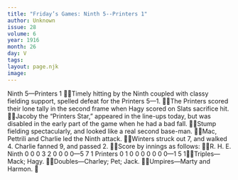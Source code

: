 ```yaml
---
title: "Friday’s Games: Ninth 5--Printers 1"
author: Unknown
issue: 28
volume: 6
year: 1916
month: 26
day: V
tags:
layout: page.njk
image:
---
```

Ninth 5—Printers 1 Timely hitting by the Ninth coupled with classy fielding support, spelled defeat for the Printers 5—1. The Printers scored their lone tally in the second frame when Hagy scored on Slats sacrifice hit. Jacoby the “Printers Star,” appeared in the line-ups today, but was disabled in the early part of the game when he had a bad fall. Stump fielding spectacularly, and looked like a real second base-man. Mac, Pettrili and Charlie led the Ninth attack. Winters struck out 7, and walked 4. Charlie fanned 9, and passed 2. Score by innings as follows: R. H. E. Ninth 0 0 0 3 2 0 0 0 0—5 7 1 Printers 0 1 0 0 0 0 0 0 0—1 5 1Triples—Mack; Hagy. Doubles—Charley; Pet; Jack. Umpires—Marty and Harmon. 
